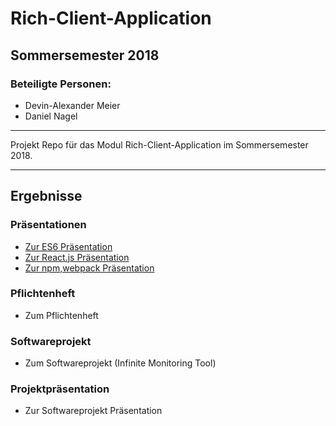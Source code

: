 # Rich-Client-Application
## Sommersemester 2018
### Beteiligte Personen:
* Devin-Alexander Meier
* Daniel Nagel

---

Projekt Repo für das Modul Rich-Client-Application im Sommersemester 2018.

---

## Ergebnisse

### Präsentationen


* [Zur ES6 Präsentation](https://devplex.github.io/RCA_SS18/ES6_Präsentation/index.html)
* [Zur React.js Präsentation](https://devplex.github.io/RCA_SS18/Reactjs_Präsentation/index.html)
* [Zur npm,webpack Präsentation](https://devplex.github.io/RCA_SS18/npm_Präsentation/index.html)


### Pflichtenheft

* Zum Pflichtenheft


### Softwareprojekt

* Zum Softwareprojekt (Infinite Monitoring Tool)


### Projektpräsentation

* Zur Softwareprojekt Präsentation
